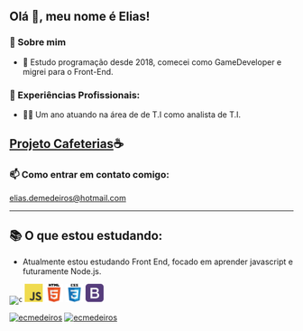 ## Olá 👋, meu nome é Elias!

### 💬 Sobre mim
- 📄 Estudo programação desde 2018, comecei como GameDeveloper e migrei para o Front-End.


### 💼 Experiências Profissionais:
- 👨‍💻 Um ano atuando na área de de T.I como analista de T.I.

## [Projeto Cafeterias](https://ecmedeiros.github.io/CafeDoVale/)☕

### 📫 Como entrar em contato comigo:
elias.demedeiros@hotmail.com

----

## 📚 O que estou estudando:
- Atualmente estou estudando Front End, focado em aprender javascript e futuramente Node.js.

<code><img height="32" src="https://cdn.iconscout.com/icon/free/png-512/c-programming-569564.png" alt="c"/></code>
<code><img height="32" src="https://raw.githubusercontent.com/github/explore/80688e429a7d4ef2fca1e82350fe8e3517d3494d/topics/javascript/javascript.png" alt="Javascript"/></code>
<code><img height="32" src="https://raw.githubusercontent.com/github/explore/80688e429a7d4ef2fca1e82350fe8e3517d3494d/topics/html/html.png" alt="HTML5"/></code>
<code><img height="32" src="https://raw.githubusercontent.com/github/explore/80688e429a7d4ef2fca1e82350fe8e3517d3494d/topics/css/css.png" alt="CSS"/></code>
<code><img height="32" src="https://raw.githubusercontent.com/github/explore/80688e429a7d4ef2fca1e82350fe8e3517d3494d/topics/bootstrap/bootstrap.png" alt="Bootstrap"/></code>


[![ecmedeiros](https://github-readme-stats.vercel.app/api?username=ecmedeiros&theme=dark)](https://github.com/anuraghazra/github-readme-stats)
[![ecmedeiros](https://github-readme-stats.vercel.app/api/top-langs/?username=ecmedeiros&hide=html&layout=compact&theme=dark)](https://github.com/anuraghazra/github-readme-stats)
